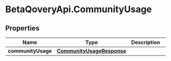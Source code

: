 # BetaQoveryApi.CommunityUsage

## Properties

Name | Type | Description | Notes
------------ | ------------- | ------------- | -------------
**communityUsage** | [**CommunityUsageResponse**](CommunityUsageResponse.md) |  | [optional] 



